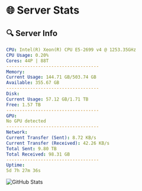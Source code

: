 # 🌐 Server Stats
## 🔍 Server Info
```yaml
CPU: Intel(R) Xeon(R) CPU E5-2699 v4 @ 1253.35GHz
CPU Usage: 0.20%
Cores: 44P | 88T
-----------------------------------
Memory:
Current Usage: 144.71 GB/503.74 GB
Available: 355.67 GB
-----------------------------------
Disk:
Current Usage: 57.12 GB/1.71 TB
Free: 1.57 TB
-----------------------------------
GPU:
No GPU detected
-----------------------------------
Network:
Current Transfer (Sent): 8.72 KB/s
Current Transfer (Received): 42.26 KB/s
Total Sent: 9.80 TB
Total Received: 98.31 GB
-----------------------------------
Uptime:
5d 7h 27m 36s
```
![GitHub Stats](https://img.shields.io/badge/Updated-2025-03-13_04:50:25-blue)